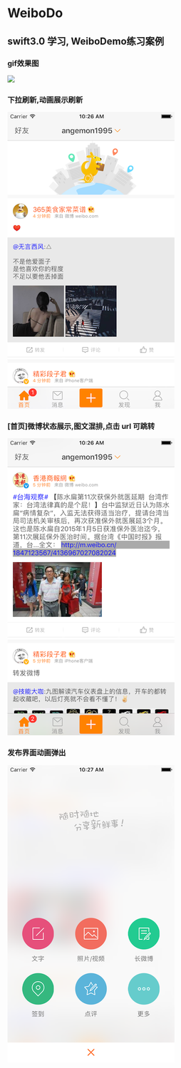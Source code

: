 # WeiboDo
## swift3.0 学习, WeiboDemo练习案例
### gif效果图
 ![](https://github.com/BianJiantao/WeiboDo/blob/master/Image/Weibo.gif?raw=true)
### 下拉刷新,动画展示刷新
 ![](https://github.com/BianJiantao/WeiboDo/blob/master/Image/refresh.png?raw=true)
### [首页]微博状态展示,图文混排,点击 url 可跳转
 ![](https://github.com/BianJiantao/WeiboDo/blob/master/Image/home.png?raw=true)
### 发布界面动画弹出
 ![](https://github.com/BianJiantao/WeiboDo/blob/master/Image/compose.png?raw=true)
